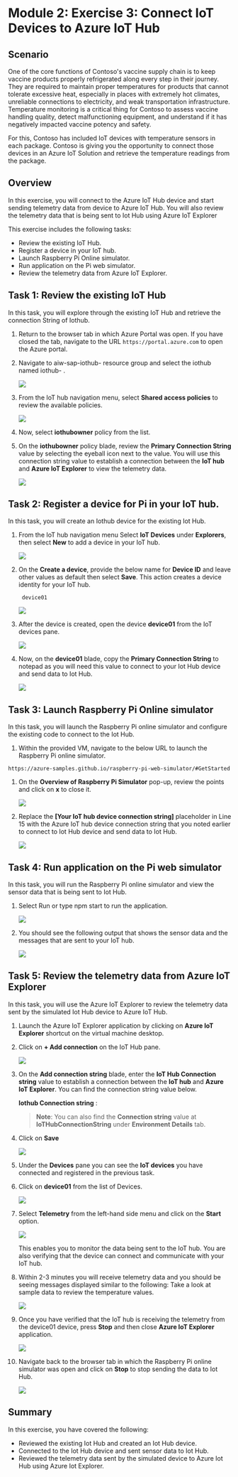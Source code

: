 # Module 2: Exercise 3: Connect IoT Devices to Azure IoT Hub

## Scenario
 
One of the core functions of Contoso's vaccine supply chain is to keep vaccine products properly refrigerated along every step in their journey. They are required to maintain proper temperatures for products that cannot tolerate excessive heat, especially in places with extremely hot climates, unreliable connections to electricity, and weak transportation infrastructure. Temperature monitoring is a critical thing for Contoso to assess vaccine handling quality, detect malfunctioning equipment, and understand if it has negatively impacted vaccine potency and safety.

For this, Contoso has included IoT devices with temperature sensors in each package. Contoso is giving you the opportunity to connect those devices in an Azure IoT Solution and retrieve the temperature readings from the package.


## Overview

In this exercise, you will connect to the Azure IoT Hub device and start sending telemetry data from device to Azure IoT Hub. You will also review the telemetry data that is being sent to Iot Hub using Azure IoT Explorer


This exercise includes the following tasks:

* Review the existing IoT Hub.
* Register a device in your IoT hub.
* Launch Raspberry Pi Online simulator.
* Run application on the Pi web simulator.
* Review the telemetry data from Azure IoT Explorer.

## Task 1: Review the existing IoT Hub

In this task, you will explore through the existing IoT Hub and retrieve the connection String of Iothub.

1. Return to the browser tab in which Azure Portal was open. If you have closed the tab, navigate to the URL ```https://portal.azure.com``` to open the Azure portal.

3. Navigate to aiw-sap-iothub-<inject key="DeploymentID" /> resource group and select the iothub named iothub-<inject key="DeploymentID" /> .

   ![](https://github.com/CloudLabsAI-Azure/AIW-SAP-on-Azure/blob/main/media/M2-Ex2-iothub.png?raw=true)
   
1. From the IoT hub navigation menu, select **Shared access policies** to review the available policies.

   ![](https://github.com/CloudLabsAI-Azure/AIW-SAP-on-Azure/blob/main/media/M2-Ex3-iothub-1.png?raw=true)

1. Now, select **iothubowner** policy from the list.

1. On the **iothubowner** policy blade, review the **Primary Connection String** value by selecting the eyeball icon next to the value. You will use this connection string value to establish a connection between the **IoT hub** and **Azure IoT Explorer** to view the telemetry data.

   ![](https://github.com/CloudLabsAI-Azure/AIW-SAP-on-Azure/blob/main/media/M2-Ex3-iothub-2.png?raw=true)

## Task 2: Register a device for Pi in your IoT hub.

In this task, you will create an Iothub device for the existing Iot Hub.

1. From the IoT hub navigation menu Select **IoT Devices** under **Explorers**, then select **New** to add a device in your IoT hub.

   ![](https://github.com/CloudLabsAI-Azure/AIW-SAP-on-Azure/blob/main/media/M2-Ex2-iothubdevice.png?raw=true)

1. On the **Create a device**, provide the below name for **Device ID** and leave other values as default then select **Save**. This action creates a device identity for your IoT hub.

   ```
    device01
   ```
  
   ![](https://github.com/CloudLabsAI-Azure/AIW-SAP-on-Azure/blob/main/media/M2-Ex2-iothubdevice-1.png?raw=true)

1. After the device is created, open the device **device01** from the IoT devices pane.

   ![](https://github.com/CloudLabsAI-Azure/AIW-SAP-on-Azure/blob/main/media/M2-Ex2-iothubdevice-2.png?raw=true)

1. Now, on the **device01** blade, copy the **Primary Connection String** to notepad as you will need this value to connect to your Iot Hub device and send data to Iot Hub.

   ![](https://github.com/CloudLabsAI-Azure/AIW-SAP-on-Azure/blob/main/media/M2-Ex2-iothubdevice-3.png?raw=true)

## Task 3: Launch Raspberry Pi Online simulator

In this task, you will launch the Raspberry Pi online simulator and configure the existing code to connect to the Iot Hub.
 
1.  Within the provided VM, navigate to the below URL to launch the Raspberry Pi online simulator.
    
   ```
   https://azure-samples.github.io/raspberry-pi-web-simulator/#GetStarted
   ```

1. On the **Overview of Raspberry Pi Simulator** pop-up, review the points and click on **x** to close it.

   ![](https://github.com/CloudLabsAI-Azure/AIW-SAP-on-Azure/blob/main/media/M2-Ex2-simulator-1.png?raw=true)

1. Replace the **[Your IoT hub device connection string]** placeholder in Line 15 with the Azure IoT hub device connection string that you noted earlier to connect to Iot Hub device and send data to Iot Hub.

   ![](https://github.com/CloudLabsAI-Azure/AIW-SAP-on-Azure/blob/main/media/M2-Ex2-simulator-2.png?raw=true)

## Task 4: Run application on the Pi web simulator

In this task, you will run the Raspberry Pi online simulator and view the sensor data that is being sent to Iot Hub. 

1. Select Run or type npm start to run the application.

   ![](https://github.com/CloudLabsAI-Azure/AIW-SAP-on-Azure/blob/main/media/M2-Ex2-simulator-3.png?raw=true)

1. You should see the following output that shows the sensor data and the messages that are sent to your IoT hub.

   ![](https://github.com/CloudLabsAI-Azure/AIW-SAP-on-Azure/blob/main/media/M2-Ex2-simulator-4.png?raw=true)

## Task 5: Review the telemetry data from Azure IoT Explorer 

In this task, you will use the Azure IoT Explorer to review the telemetry data sent by the simulated Iot Hub device to Azure IoT Hub.

1. Launch the Azure IoT Explorer application by clicking on **Azure IoT Explorer** shortcut on the virtual machine desktop.

1. Click on **+ Add connection** on the IoT Hub pane.

   ![](https://github.com/CloudLabsAI-Azure/AIW-SAP-on-Azure/blob/main/media/M2-Ex3-iotexplorer.png?raw=true)

1. On the **Add connection string** blade, enter the **IoT Hub Connection string** value to establish a connection between the **IoT hub** and **Azure IoT Explorer**. You can find the connection string value below.

    **Iothub Connection string** : <inject key="IotHubConnectionString" />
    
   >**Note**: You can also find the **Connection string** value at **IoTHubConnectionString** under **Environment Details** tab.
   
1. Click on **Save**

   ![](https://github.com/CloudLabsAI-Azure/AIW-SAP-on-Azure/blob/main/media/M2-Ex3-iotexplorer-2.png?raw=true)

1. Under the **Devices** pane you can see the **IoT devices** you have connected and registered in the previous task.

1. Click on **device01** from the list of Devices.

   ![](https://github.com/CloudLabsAI-Azure/AIW-SAP-on-Azure/blob/main/media/M2-Ex3-iotexplorer-3.png?raw=true)

1. Select **Telemetry** from the left-hand side menu and click on the **Start** option.

   ![](https://github.com/CloudLabsAI-Azure/AIW-SAP-on-Azure/blob/main/media/M2-Ex3-iotexplorer-4.png?raw=true)

   This enables you to monitor the data being sent to the IoT hub. You are also verifying that the device can connect and communicate with your IoT hub.

1. Within 2-3 minutes you will receive telemetry data and you should be seeing messages displayed similar to the following: Take a look at sample data to review the temperature values. 
    
   ![](https://github.com/CloudLabsAI-Azure/AIW-SAP-on-Azure/blob/main/media/M2-Ex3-iotexplorer-5.png?raw=true)
  
1. Once you have verified that the IoT hub is receiving the telemetry from the device01 device, press **Stop** and then close **Azure IoT Explorer** application.

   ![](https://github.com/CloudLabsAI-Azure/AIW-SAP-on-Azure/blob/main/media/M2-Ex3-iotexplorer-6.png?raw=true)
   
1. Navigate back to the browser tab in which the Raspberry Pi online simulator was open and click on **Stop** to stop sending the data to Iot Hub.

   ![](https://github.com/CloudLabsAI-Azure/AIW-SAP-on-Azure/blob/main/media/M2-Ex3-simulator-5.png?raw=true)
   

## Summary

   In this exercise, you have covered the following:
   
   * Reviewed the existing Iot Hub and created an Iot Hub device. 
   * Connected to the Iot Hub device and sent sensor data to Iot Hub.
   * Reviewed the telemetry data sent by the simulated device to Azure Iot Hub using Azure Iot Explorer. 

